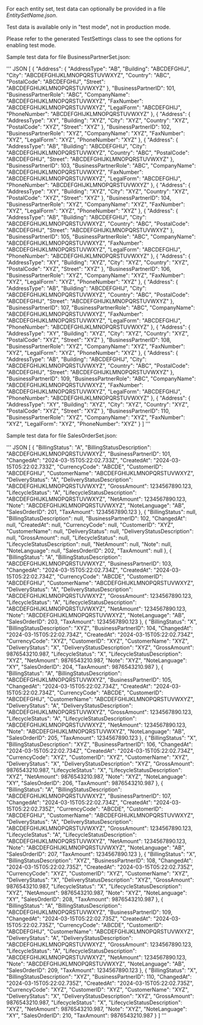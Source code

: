 For each entity set, test data can optionally be provided in a file *EntitySetName.json*.

Test data is available only in "test mode", not in production mode.

Please refer to the generated TestSettings class to see the options for enabling test mode.

Sample test data for file BusinessPartnerSet.json:

''' JSON
[
    {
        "Address":
        {
            "AddressType": "AB",
            "Building": "ABCDEFGHIJ",
            "City": "ABCDEFGHIJKLMNOPQRSTUVWXYZ",
            "Country": "ABC",
            "PostalCode": "ABCDEFGHIJ",
            "Street": "ABCDEFGHIJKLMNOPQRSTUVWXYZ"
        },
        "BusinessPartnerID": 101,
        "BusinessPartnerRole": "ABC",
        "CompanyName": "ABCDEFGHIJKLMNOPQRSTUVWXYZ",
        "FaxNumber": "ABCDEFGHIJKLMNOPQRSTUVWXYZ",
        "LegalForm": "ABCDEFGHIJ",
        "PhoneNumber": "ABCDEFGHIJKLMNOPQRSTUVWXYZ"
    },
    {
        "Address":
        {
            "AddressType": "XY",
            "Building": "XYZ",
            "City": "XYZ",
            "Country": "XYZ",
            "PostalCode": "XYZ",
            "Street": "XYZ"
        },
        "BusinessPartnerID": 102,
        "BusinessPartnerRole": "XYZ",
        "CompanyName": "XYZ",
        "FaxNumber": "XYZ",
        "LegalForm": "XYZ",
        "PhoneNumber": "XYZ"
    },
    {
        "Address":
        {
            "AddressType": "AB",
            "Building": "ABCDEFGHIJ",
            "City": "ABCDEFGHIJKLMNOPQRSTUVWXYZ",
            "Country": "ABC",
            "PostalCode": "ABCDEFGHIJ",
            "Street": "ABCDEFGHIJKLMNOPQRSTUVWXYZ"
        },
        "BusinessPartnerID": 103,
        "BusinessPartnerRole": "ABC",
        "CompanyName": "ABCDEFGHIJKLMNOPQRSTUVWXYZ",
        "FaxNumber": "ABCDEFGHIJKLMNOPQRSTUVWXYZ",
        "LegalForm": "ABCDEFGHIJ",
        "PhoneNumber": "ABCDEFGHIJKLMNOPQRSTUVWXYZ"
    },
    {
        "Address":
        {
            "AddressType": "XY",
            "Building": "XYZ",
            "City": "XYZ",
            "Country": "XYZ",
            "PostalCode": "XYZ",
            "Street": "XYZ"
        },
        "BusinessPartnerID": 104,
        "BusinessPartnerRole": "XYZ",
        "CompanyName": "XYZ",
        "FaxNumber": "XYZ",
        "LegalForm": "XYZ",
        "PhoneNumber": "XYZ"
    },
    {
        "Address":
        {
            "AddressType": "AB",
            "Building": "ABCDEFGHIJ",
            "City": "ABCDEFGHIJKLMNOPQRSTUVWXYZ",
            "Country": "ABC",
            "PostalCode": "ABCDEFGHIJ",
            "Street": "ABCDEFGHIJKLMNOPQRSTUVWXYZ"
        },
        "BusinessPartnerID": 105,
        "BusinessPartnerRole": "ABC",
        "CompanyName": "ABCDEFGHIJKLMNOPQRSTUVWXYZ",
        "FaxNumber": "ABCDEFGHIJKLMNOPQRSTUVWXYZ",
        "LegalForm": "ABCDEFGHIJ",
        "PhoneNumber": "ABCDEFGHIJKLMNOPQRSTUVWXYZ"
    },
    {
        "Address":
        {
            "AddressType": "XY",
            "Building": "XYZ",
            "City": "XYZ",
            "Country": "XYZ",
            "PostalCode": "XYZ",
            "Street": "XYZ"
        },
        "BusinessPartnerID": 106,
        "BusinessPartnerRole": "XYZ",
        "CompanyName": "XYZ",
        "FaxNumber": "XYZ",
        "LegalForm": "XYZ",
        "PhoneNumber": "XYZ"
    },
    {
        "Address":
        {
            "AddressType": "AB",
            "Building": "ABCDEFGHIJ",
            "City": "ABCDEFGHIJKLMNOPQRSTUVWXYZ",
            "Country": "ABC",
            "PostalCode": "ABCDEFGHIJ",
            "Street": "ABCDEFGHIJKLMNOPQRSTUVWXYZ"
        },
        "BusinessPartnerID": 107,
        "BusinessPartnerRole": "ABC",
        "CompanyName": "ABCDEFGHIJKLMNOPQRSTUVWXYZ",
        "FaxNumber": "ABCDEFGHIJKLMNOPQRSTUVWXYZ",
        "LegalForm": "ABCDEFGHIJ",
        "PhoneNumber": "ABCDEFGHIJKLMNOPQRSTUVWXYZ"
    },
    {
        "Address":
        {
            "AddressType": "XY",
            "Building": "XYZ",
            "City": "XYZ",
            "Country": "XYZ",
            "PostalCode": "XYZ",
            "Street": "XYZ"
        },
        "BusinessPartnerID": 108,
        "BusinessPartnerRole": "XYZ",
        "CompanyName": "XYZ",
        "FaxNumber": "XYZ",
        "LegalForm": "XYZ",
        "PhoneNumber": "XYZ"
    },
    {
        "Address":
        {
            "AddressType": "AB",
            "Building": "ABCDEFGHIJ",
            "City": "ABCDEFGHIJKLMNOPQRSTUVWXYZ",
            "Country": "ABC",
            "PostalCode": "ABCDEFGHIJ",
            "Street": "ABCDEFGHIJKLMNOPQRSTUVWXYZ"
        },
        "BusinessPartnerID": 109,
        "BusinessPartnerRole": "ABC",
        "CompanyName": "ABCDEFGHIJKLMNOPQRSTUVWXYZ",
        "FaxNumber": "ABCDEFGHIJKLMNOPQRSTUVWXYZ",
        "LegalForm": "ABCDEFGHIJ",
        "PhoneNumber": "ABCDEFGHIJKLMNOPQRSTUVWXYZ"
    },
    {
        "Address":
        {
            "AddressType": "XY",
            "Building": "XYZ",
            "City": "XYZ",
            "Country": "XYZ",
            "PostalCode": "XYZ",
            "Street": "XYZ"
        },
        "BusinessPartnerID": 110,
        "BusinessPartnerRole": "XYZ",
        "CompanyName": "XYZ",
        "FaxNumber": "XYZ",
        "LegalForm": "XYZ",
        "PhoneNumber": "XYZ"
    }
]
'''

Sample test data for file SalesOrderSet.json:

''' JSON
[
    {
        "BillingStatus": "A",
        "BillingStatusDescription": "ABCDEFGHIJKLMNOPQRSTUVWXYZ",
        "BusinessPartnerID": 101,
        "ChangedAt": "2024-03-15T05:22:02.733Z",
        "CreatedAt": "2024-03-15T05:22:02.733Z",
        "CurrencyCode": "ABCDE",
        "CustomerID": "ABCDEFGHIJ",
        "CustomerName": "ABCDEFGHIJKLMNOPQRSTUVWXYZ",
        "DeliveryStatus": "A",
        "DeliveryStatusDescription": "ABCDEFGHIJKLMNOPQRSTUVWXYZ",
        "GrossAmount": 1234567890.123,
        "LifecycleStatus": "A",
        "LifecycleStatusDescription": "ABCDEFGHIJKLMNOPQRSTUVWXYZ",
        "NetAmount": 1234567890.123,
        "Note": "ABCDEFGHIJKLMNOPQRSTUVWXYZ",
        "NoteLanguage": "AB",
        "SalesOrderID": 201,
        "TaxAmount": 1234567890.123
    },
    {
        "BillingStatus": null,
        "BillingStatusDescription": null,
        "BusinessPartnerID": 102,
        "ChangedAt": null,
        "CreatedAt": null,
        "CurrencyCode": null,
        "CustomerID": "XYZ",
        "CustomerName": null,
        "DeliveryStatus": null,
        "DeliveryStatusDescription": null,
        "GrossAmount": null,
        "LifecycleStatus": null,
        "LifecycleStatusDescription": null,
        "NetAmount": null,
        "Note": null,
        "NoteLanguage": null,
        "SalesOrderID": 202,
        "TaxAmount": null
    },
    {
        "BillingStatus": "A",
        "BillingStatusDescription": "ABCDEFGHIJKLMNOPQRSTUVWXYZ",
        "BusinessPartnerID": 103,
        "ChangedAt": "2024-03-15T05:22:02.734Z",
        "CreatedAt": "2024-03-15T05:22:02.734Z",
        "CurrencyCode": "ABCDE",
        "CustomerID": "ABCDEFGHIJ",
        "CustomerName": "ABCDEFGHIJKLMNOPQRSTUVWXYZ",
        "DeliveryStatus": "A",
        "DeliveryStatusDescription": "ABCDEFGHIJKLMNOPQRSTUVWXYZ",
        "GrossAmount": 1234567890.123,
        "LifecycleStatus": "A",
        "LifecycleStatusDescription": "ABCDEFGHIJKLMNOPQRSTUVWXYZ",
        "NetAmount": 1234567890.123,
        "Note": "ABCDEFGHIJKLMNOPQRSTUVWXYZ",
        "NoteLanguage": "AB",
        "SalesOrderID": 203,
        "TaxAmount": 1234567890.123
    },
    {
        "BillingStatus": "X",
        "BillingStatusDescription": "XYZ",
        "BusinessPartnerID": 104,
        "ChangedAt": "2024-03-15T05:22:02.734Z",
        "CreatedAt": "2024-03-15T05:22:02.734Z",
        "CurrencyCode": "XYZ",
        "CustomerID": "XYZ",
        "CustomerName": "XYZ",
        "DeliveryStatus": "X",
        "DeliveryStatusDescription": "XYZ",
        "GrossAmount": 9876543210.987,
        "LifecycleStatus": "X",
        "LifecycleStatusDescription": "XYZ",
        "NetAmount": 9876543210.987,
        "Note": "XYZ",
        "NoteLanguage": "XY",
        "SalesOrderID": 204,
        "TaxAmount": 9876543210.987
    },
    {
        "BillingStatus": "A",
        "BillingStatusDescription": "ABCDEFGHIJKLMNOPQRSTUVWXYZ",
        "BusinessPartnerID": 105,
        "ChangedAt": "2024-03-15T05:22:02.734Z",
        "CreatedAt": "2024-03-15T05:22:02.734Z",
        "CurrencyCode": "ABCDE",
        "CustomerID": "ABCDEFGHIJ",
        "CustomerName": "ABCDEFGHIJKLMNOPQRSTUVWXYZ",
        "DeliveryStatus": "A",
        "DeliveryStatusDescription": "ABCDEFGHIJKLMNOPQRSTUVWXYZ",
        "GrossAmount": 1234567890.123,
        "LifecycleStatus": "A",
        "LifecycleStatusDescription": "ABCDEFGHIJKLMNOPQRSTUVWXYZ",
        "NetAmount": 1234567890.123,
        "Note": "ABCDEFGHIJKLMNOPQRSTUVWXYZ",
        "NoteLanguage": "AB",
        "SalesOrderID": 205,
        "TaxAmount": 1234567890.123
    },
    {
        "BillingStatus": "X",
        "BillingStatusDescription": "XYZ",
        "BusinessPartnerID": 106,
        "ChangedAt": "2024-03-15T05:22:02.734Z",
        "CreatedAt": "2024-03-15T05:22:02.734Z",
        "CurrencyCode": "XYZ",
        "CustomerID": "XYZ",
        "CustomerName": "XYZ",
        "DeliveryStatus": "X",
        "DeliveryStatusDescription": "XYZ",
        "GrossAmount": 9876543210.987,
        "LifecycleStatus": "X",
        "LifecycleStatusDescription": "XYZ",
        "NetAmount": 9876543210.987,
        "Note": "XYZ",
        "NoteLanguage": "XY",
        "SalesOrderID": 206,
        "TaxAmount": 9876543210.987
    },
    {
        "BillingStatus": "A",
        "BillingStatusDescription": "ABCDEFGHIJKLMNOPQRSTUVWXYZ",
        "BusinessPartnerID": 107,
        "ChangedAt": "2024-03-15T05:22:02.734Z",
        "CreatedAt": "2024-03-15T05:22:02.735Z",
        "CurrencyCode": "ABCDE",
        "CustomerID": "ABCDEFGHIJ",
        "CustomerName": "ABCDEFGHIJKLMNOPQRSTUVWXYZ",
        "DeliveryStatus": "A",
        "DeliveryStatusDescription": "ABCDEFGHIJKLMNOPQRSTUVWXYZ",
        "GrossAmount": 1234567890.123,
        "LifecycleStatus": "A",
        "LifecycleStatusDescription": "ABCDEFGHIJKLMNOPQRSTUVWXYZ",
        "NetAmount": 1234567890.123,
        "Note": "ABCDEFGHIJKLMNOPQRSTUVWXYZ",
        "NoteLanguage": "AB",
        "SalesOrderID": 207,
        "TaxAmount": 1234567890.123
    },
    {
        "BillingStatus": "X",
        "BillingStatusDescription": "XYZ",
        "BusinessPartnerID": 108,
        "ChangedAt": "2024-03-15T05:22:02.735Z",
        "CreatedAt": "2024-03-15T05:22:02.735Z",
        "CurrencyCode": "XYZ",
        "CustomerID": "XYZ",
        "CustomerName": "XYZ",
        "DeliveryStatus": "X",
        "DeliveryStatusDescription": "XYZ",
        "GrossAmount": 9876543210.987,
        "LifecycleStatus": "X",
        "LifecycleStatusDescription": "XYZ",
        "NetAmount": 9876543210.987,
        "Note": "XYZ",
        "NoteLanguage": "XY",
        "SalesOrderID": 208,
        "TaxAmount": 9876543210.987
    },
    {
        "BillingStatus": "A",
        "BillingStatusDescription": "ABCDEFGHIJKLMNOPQRSTUVWXYZ",
        "BusinessPartnerID": 109,
        "ChangedAt": "2024-03-15T05:22:02.735Z",
        "CreatedAt": "2024-03-15T05:22:02.735Z",
        "CurrencyCode": "ABCDE",
        "CustomerID": "ABCDEFGHIJ",
        "CustomerName": "ABCDEFGHIJKLMNOPQRSTUVWXYZ",
        "DeliveryStatus": "A",
        "DeliveryStatusDescription": "ABCDEFGHIJKLMNOPQRSTUVWXYZ",
        "GrossAmount": 1234567890.123,
        "LifecycleStatus": "A",
        "LifecycleStatusDescription": "ABCDEFGHIJKLMNOPQRSTUVWXYZ",
        "NetAmount": 1234567890.123,
        "Note": "ABCDEFGHIJKLMNOPQRSTUVWXYZ",
        "NoteLanguage": "AB",
        "SalesOrderID": 209,
        "TaxAmount": 1234567890.123
    },
    {
        "BillingStatus": "X",
        "BillingStatusDescription": "XYZ",
        "BusinessPartnerID": 110,
        "ChangedAt": "2024-03-15T05:22:02.735Z",
        "CreatedAt": "2024-03-15T05:22:02.735Z",
        "CurrencyCode": "XYZ",
        "CustomerID": "XYZ",
        "CustomerName": "XYZ",
        "DeliveryStatus": "X",
        "DeliveryStatusDescription": "XYZ",
        "GrossAmount": 9876543210.987,
        "LifecycleStatus": "X",
        "LifecycleStatusDescription": "XYZ",
        "NetAmount": 9876543210.987,
        "Note": "XYZ",
        "NoteLanguage": "XY",
        "SalesOrderID": 210,
        "TaxAmount": 9876543210.987
    }
]
'''
